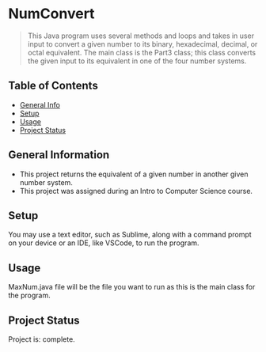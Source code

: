 # NumConvert
> This Java program uses several methods and loops and takes in user input to convert a given number to its binary, hexadecimal, decimal, or octal equivalent. The main class is the Part3 class; this class converts the given input to its equivalent in one of the four number systems. 

## Table of Contents
* [General Info](#general-information)
* [Setup](#setup)
* [Usage](#usage)
* [Project Status](#project-status)


## General Information
- This project returns the equivalent of a given number in another given number system.
- This project was assigned during an Intro to Computer Science course.

## Setup
You may use a text editor, such as Sublime, along with a command prompt on your device or an IDE, like VSCode, to run the program.

## Usage
MaxNum.java file will be the file you want to run as this is the main class for the program.

## Project Status
Project is: complete.
